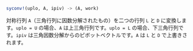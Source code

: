 ```julia
syconv!(uplo, A, ipiv) -> (A, work)
```

対称行列 `A`（三角行列に因数分解されたもの）を二つの行列 `L` と `D` に変換します。`uplo = U` の場合、`A` は上三角行列です。`uplo = L` の場合、下三角行列です。`ipiv` は三角因数分解からのピボットベクトルです。`A` は `L` と `D` で上書きされます。

